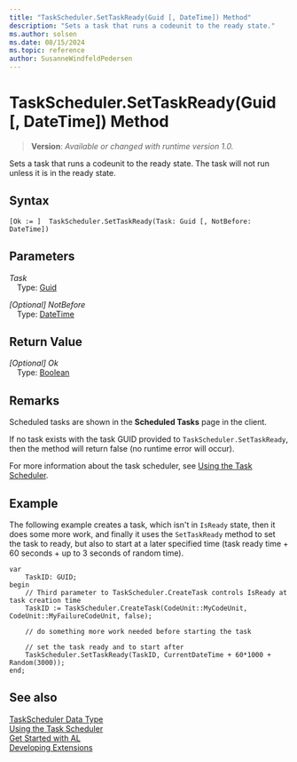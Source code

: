 ```yaml
---
title: "TaskScheduler.SetTaskReady(Guid [, DateTime]) Method"
description: "Sets a task that runs a codeunit to the ready state."
ms.author: solsen
ms.date: 08/15/2024
ms.topic: reference
author: SusanneWindfeldPedersen
---
```

[//]: # (START>DO_NOT_EDIT)
[//]: # (IMPORTANT:Do not edit any of the content between here and the END>DO_NOT_EDIT.)
[//]: # (Any modifications should be made in the .xml files in the ModernDev repo.)
# TaskScheduler.SetTaskReady(Guid [, DateTime]) Method
> **Version**: _Available or changed with runtime version 1.0._

Sets a task that runs a codeunit to the ready state. The task will not run unless it is in the ready state.


## Syntax
```AL
[Ok := ]  TaskScheduler.SetTaskReady(Task: Guid [, NotBefore: DateTime])
```
## Parameters
*Task*  
&emsp;Type: [Guid](../guid/guid-data-type.md)  
  

*[Optional] NotBefore*  
&emsp;Type: [DateTime](../datetime/datetime-data-type.md)  
  


## Return Value
*[Optional] Ok*  
&emsp;Type: [Boolean](../boolean/boolean-data-type.md)  



[//]: # (IMPORTANT: END>DO_NOT_EDIT)

## Remarks

Scheduled tasks are shown in the **Scheduled Tasks** page in the client. 

If no task exists with the task GUID provided to `TaskScheduler.SetTaskReady`, then the method will return false (no runtime error will occur). 

For more information about the task scheduler, see [Using the Task Scheduler](../../devenv-task-scheduler.md). 

## Example

The following example creates a task, which isn't in `IsReady` state, then it does some more work, and finally it uses the `SetTaskReady` method to set the task to ready, but also to start at a later specified time (task ready time + 60 seconds + up to 3 seconds of random time).  
 
```al
var
    TaskID: GUID;
begin
    // Third parameter to TaskScheduler.CreateTask controls IsReady at task creation time
    TaskID := TaskScheduler.CreateTask(CodeUnit::MyCodeUnit, CodeUnit::MyFailureCodeUnit, false);  

    // do something more work needed before starting the task

    // set the task ready and to start after 
    TaskScheduler.SetTaskReady(TaskID, CurrentDateTime + 60*1000 + Random(3000));  
end;
```  

## See also

[TaskScheduler Data Type](taskscheduler-data-type.md)  
[Using the Task Scheduler](../../devenv-task-scheduler.md)   
[Get Started with AL](../../devenv-get-started.md)  
[Developing Extensions](../../devenv-dev-overview.md)